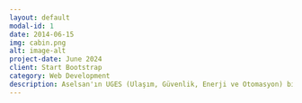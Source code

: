 ```yaml
---
layout: default
modal-id: 1
date: 2014-06-15
img: cabin.png
alt: image-alt
project-date: June 2024
client: Start Bootstrap
category: Web Development
description: Aselsan'ın UGES (Ulaşım, Güvenlik, Enerji ve Otomasyon) biriminde Görüntü Yönetim Alt Sistemleri Ar-Ge Laboratuvarı'nda staj yaptım. IP kameralar, plaka ve yüz takip sistemi kameraları, kızılötesi kameralar ve NVR cihazlarının araştırma geliştirme süreçlerini yakından gözlemleme fırsatı buldum. Stajım sırasında üretilen kameraların fonksiyonlarını test etmek için Python tabanlı bir arayüz tasarladım. Ayrıca zamanlayıcı ve akım kontrol devresi tasarladım.
---
```

